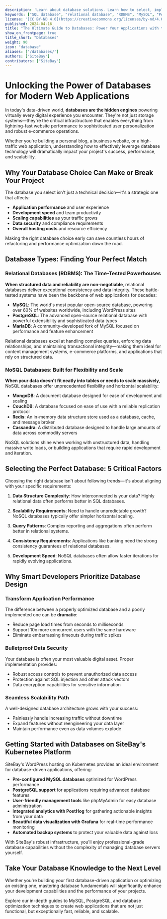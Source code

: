 ```yaml
---
description: 'Learn about database solutions. Learn how to select, implement, and optimize the perfect database for your projects, from SQL powerhouses to cutting-edge NoSQL systems that scale infinitely.'
keywords: ["SQL database", "relational database", "RDBMS", "MySQL", "PostgreSQL", "MariaDB", "NoSQL", "MongoDB", "CouchDB", "database optimization", "database security", "database scaling", "WordPress database", "Kubernetes database", "SiteBay database"]
license: '[CC BY-ND 4.0](https://creativecommons.org/licenses/by-nd/4.0)'
published: 2024-04-16
title: "The Ultimate Guide to Databases: Power Your Applications with the Right Data Solution"
show_on_frontpage: true
title_short: "Databases"
weight: 90
icon: "database"
aliases: ['/databases/']
authors: ["SiteBay"]
contributors: ["SiteBay"]
---
```


# Unlocking the Power of Databases for Modern Web Applications

In today's data-driven world, **databases are the hidden engines** powering virtually every digital experience you encounter. They're not just storage systems—they're the critical infrastructure that enables everything from lightning-fast website performance to sophisticated user personalization and robust e-commerce operations.

Whether you're building a personal blog, a business website, or a high-traffic web application, understanding how to effectively leverage database technology will dramatically impact your project's success, performance, and scalability.

## Why Your Database Choice Can Make or Break Your Project

The database you select isn't just a technical decision—it's a strategic one that affects:

- **Application performance** and user experience
- **Development speed** and team productivity
- **Scaling capabilities** as your traffic grows
- **Data security** and compliance requirements
- **Overall hosting costs** and resource efficiency

Making the right database choice early can save countless hours of refactoring and performance optimization down the road.

## Database Types: Finding Your Perfect Match

###  Relational Databases (RDBMS): The Time-Tested Powerhouses

**When structured data and reliability are non-negotiable**, relational databases deliver exceptional consistency and data integrity. These battle-tested systems have been the backbone of web applications for decades:

* **MySQL**: The world's most popular open-source database, powering over 60% of websites worldwide, including WordPress sites
* **PostgreSQL**: The advanced open-source relational database with powerful extensibility and sophisticated data types
* **MariaDB**: A community-developed fork of MySQL focused on performance and feature enhancement

Relational databases excel at handling complex queries, enforcing data relationships, and maintaining transactional integrity—making them ideal for content management systems, e-commerce platforms, and applications that rely on structured data.

###  NoSQL Databases: Built for Flexibility and Scale

**When your data doesn't fit neatly into tables or needs to scale massively**, NoSQL databases offer unprecedented flexibility and horizontal scalability:

* **MongoDB**: A document database designed for ease of development and scaling
* **CouchDB**: A database focused on ease of use with a reliable replication protocol
* **Redis**: An in-memory data structure store used as a database, cache, and message broker
* **Cassandra**: A distributed database designed to handle large amounts of data across commodity servers

NoSQL solutions shine when working with unstructured data, handling massive write loads, or building applications that require rapid development and iteration.

## Selecting the Perfect Database: 5 Critical Factors

Choosing the right database isn't about following trends—it's about aligning with your specific requirements:

1. **Data Structure Complexity**: How interconnected is your data? Highly relational data often performs better in SQL databases.

2. **Scalability Requirements**: Need to handle unpredictable growth? NoSQL databases typically offer simpler horizontal scaling.

3. **Query Patterns**: Complex reporting and aggregations often perform better in relational systems.

4. **Consistency Requirements**: Applications like banking need the strong consistency guarantees of relational databases.

5. **Development Speed**: NoSQL databases often allow faster iterations for rapidly evolving applications.

## Why Smart Developers Prioritize Database Design

### Transform Application Performance

The difference between a properly optimized database and a poorly implemented one can be **dramatic**:

* Reduce page load times from seconds to milliseconds
* Support 10x more concurrent users with the same hardware
* Eliminate embarrassing timeouts during traffic spikes

### Bulletproof Data Security

Your database is often your most valuable digital asset. Proper implementation provides:

* Robust access controls to prevent unauthorized data access
* Protection against SQL injection and other attack vectors
* Data encryption capabilities for sensitive information

### Seamless Scalability Path

A well-designed database architecture grows with your success:

* Painlessly handle increasing traffic without downtime
* Expand features without reengineering your data layer
* Maintain performance even as data volumes explode

## Getting Started with Databases on SiteBay's Kubernetes Platform

SiteBay's WordPress hosting on Kubernetes provides an ideal environment for database-driven applications, offering:

* **Pre-configured MySQL databases** optimized for WordPress performance
* **PostgreSQL support** for applications requiring advanced database features
* **User-friendly management tools** like phpMyAdmin for easy database administration
* **Integrated analytics with PostHog** for gathering actionable insights from your data
* **Beautiful data visualization with Grafana** for real-time performance monitoring
* **Automated backup systems** to protect your valuable data against loss

With SiteBay's robust infrastructure, you'll enjoy professional-grade database capabilities without the complexity of managing database servers yourself.

## Take Your Database Knowledge to the Next Level

Whether you're building your first database-driven application or optimizing an existing one, mastering database fundamentals will significantly enhance your development capabilities and the performance of your projects.

Explore our in-depth guides to MySQL, PostgreSQL, and database optimization techniques to create web applications that are not just functional, but exceptionally fast, reliable, and scalable.